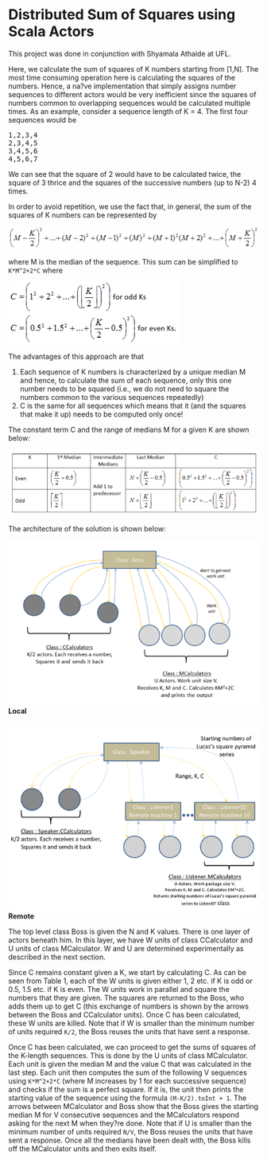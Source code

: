 Distributed Sum of Squares using Scala Actors
===

This project was done in conjunction with Shyamala Athaide at UFL.

Here, we calculate the sum of squares of K numbers starting from [1,N]. The most time consuming operation here is calculating the squares of the numbers. Hence, a na?ve implementation that simply assigns number sequences to different actors would be very inefficient since the squares of numbers common to overlapping sequences would be calculated multiple times. As an example, consider a sequence length of K = 4. The first four sequences would be

<pre>
1,2,3,4
2,3,4,5
3,4,5,6
4,5,6,7
</pre>

We can see that the square of 2 would have to be calculated twice, the square of 3 thrice and the squares of the successive numbers (up to N-2) 4 times.

In order to avoid repetition, we use the fact that, in general, the sum of the squares of K numbers can be represented by

![sum of squares formula](images/ssq_formula.png?raw=true)

where M is the median of the sequence. This sum can be simplified to `K*M^2+2*C` where

![M and C formulas](images/M_n_C_formula.png?raw=true)

The advantages of this approach are that

1. Each sequence of K numbers is characterized by a unique median M and hence, to calculate the sum of each sequence, only this one number needs to be squared (i.e., we do not need to square the numbers common to the various sequences repeatedly)
2. C is the same for all sequences which means that it (and the squares that make it up) needs to be computed only once!

The constant term C and the range of medians M for a given K are shown below:

![C and M ranges](images/M_n_C_range.png?raw=true)

The architecture of the solution is shown below:

![local architecture](images/local-architecture.png?raw=true)
**Local**

![remote architecture](images/remote-architecture.png?raw=true)
**Remote**

The top level class Boss is given the N and K values. There is one layer of actors beneath him. In this layer, we have W units of class CCalculator and U units of class MCalculator. W and U are determined experimentally as described in the next section.

Since C remains constant given a K, we start by calculating C. As can be seen from Table 1, each of the W units is given either 1, 2 etc. if K is odd or 0.5, 1.5 etc. if K is even. The W units work in parallel and square the numbers that they are given. The squares are returned to the Boss, who adds them up to get C (this exchange of numbers is shown by the arrows between the Boss and CCalculator units). Once C has been calculated, these W units are killed. Note that if W is smaller than the minimum number of units required `K/2`, the Boss reuses the units that have sent a response.

Once C has been calculated, we can proceed to get the sums of squares of the K-length sequences. This is done by the U units of class MCalculator. Each unit is given the median M and the value C that was calculated in the last step. Each unit then computes the sum of the following V sequences using `K*M^2+2*C` (where M increases by 1 for each successive sequence) and checks if the sum is a perfect square. If it is, the unit then prints the starting value of the sequence using the formula `(M-K/2).toInt + 1`. The arrows between MCalculator and Boss show that the Boss gives the starting median M for V consecutive sequences and the MCalculators respond asking for the next M when they?re done. Note that if U is smaller than the minimum number of units required `N/V`, the Boss reuses the units that have sent a response. Once all the medians have been dealt with, the Boss kills off the MCalculator units and then exits itself. 


